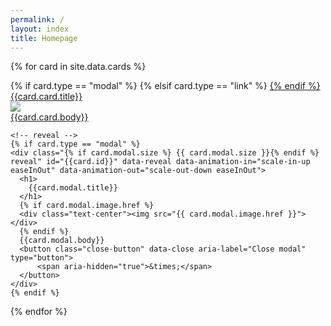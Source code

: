 ```yaml
---
permalink: /
layout: index
title: Homepage
---
```

{% for card in site.data.cards %}
  <div class="cell small-4">
    <!-- card -->
    {% if card.type == "modal" %}
    <a data-open="{{card.id}}">
    {% elsif card.type == "link" %}
    <a href="{{card.link.url}}" target="_blank">
    {% endif %}
      <div class="card{% if card.online %} hide-offline{% endif %}">
          <div class="card-divider">
              {{card.card.title}}
          </div>
          <img src="{{card.card.image.href}}" >
          <div class="card-section">
              {{card.card.body}}
          </div>
      </div>
    </a>

    <!-- reveal -->
    {% if card.type == "modal" %}
    <div class="{% if card.modal.size %} {{ card.modal.size }}{% endif %} reveal" id="{{card.id}}" data-reveal data-animation-in="scale-in-up easeInOut" data-animation-out="scale-out-down easeInOut">
      <h1>
        {{card.modal.title}}
      </h1>
      {% if card.modal.image.href %}
      <div class="text-center"><img src="{{ card.modal.image.href }}"></div>
      {% endif %}
      {{card.modal.body}}
      <button class="close-button" data-close aria-label="Close modal" type="button">
          <span aria-hidden="true">&times;</span>
      </button>
    </div>
    {% endif %}
  </div>
{% endfor %}
